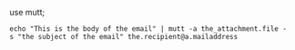 use mutt;

`echo "This is the body of the email" | mutt -a the_attachment.file -s "the subject of the email" the.recipient@a.mailaddress`